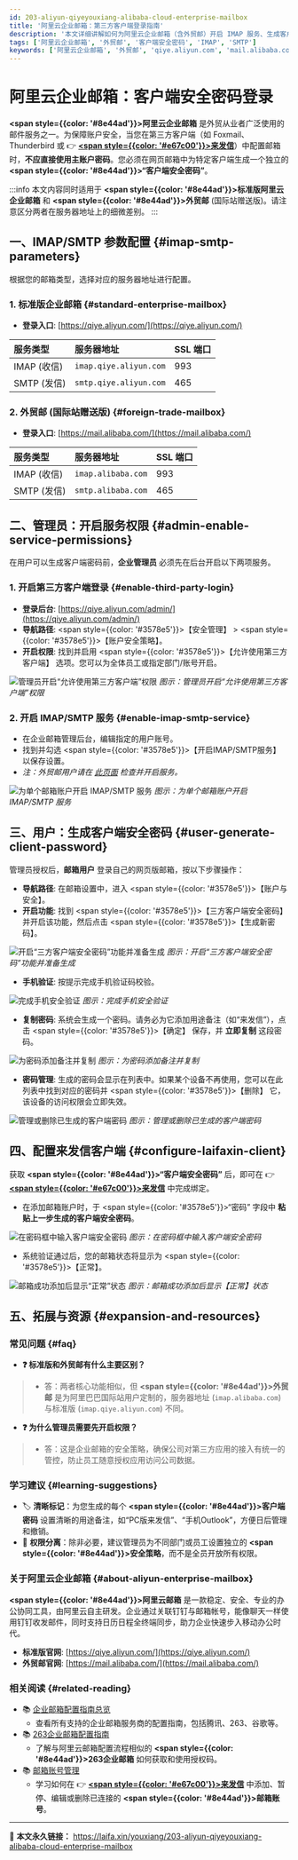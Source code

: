 ```yaml
---
id: 203-aliyun-qiyeyouxiang-alibaba-cloud-enterprise-mailbox
title: '阿里云企业邮箱：第三方客户端登录指南'
description: '本文详细讲解如何为阿里云企业邮箱（含外贸邮）开启 IMAP 服务、生成客户端安全密码，并通过 IMAP/SMTP 协议在第三方客户端（如来发信）中安全收发邮件。'
tags: ['阿里云企业邮箱', '外贸邮', '客户端安全密码', 'IMAP', 'SMTP']
keywords: ['阿里云企业邮箱', '外贸邮', 'qiye.aliyun.com', 'mail.alibaba.com', '客户端安全密码', 'IMAP', 'SMTP', '来发信']
---
```


# 阿里云企业邮箱：客户端安全密码登录

**<span style={{color: '#8e44ad'}}>阿里云企业邮箱</span>** 是外贸从业者广泛使用的邮件服务之一。为保障账户安全，当您在第三方客户端（如 Foxmail、Thunderbird 或 👉 [**<span style={{color: '#e67c00'}}>来发信</span>**](https://laifaxin.com)）中配置邮箱时，**不应直接使用主账户密码**。您必须在网页邮箱中为特定客户端生成一个独立的 **<span style={{color: '#8e44ad'}}>“客户端安全密码”</span>**。

:::info
本文内容同时适用于 **<span style={{color: '#8e44ad'}}>标准版阿里云企业邮箱</span>** 和 **<span style={{color: '#8e44ad'}}>外贸邮</span>** (国际站赠送版)。请注意区分两者在服务器地址上的细微差别。
:::

## 一、IMAP/SMTP 参数配置 {#imap-smtp-parameters}

根据您的邮箱类型，选择对应的服务器地址进行配置。

### 1. 标准版企业邮箱 {#standard-enterprise-mailbox}

- **登录入口**: [https://qiye.aliyun.com/](https://qiye.aliyun.com/)

| **服务类型** | **服务器地址** | **SSL 端口** |
| :--- | :--- | :--- |
| IMAP (收信) | `imap.qiye.aliyun.com` | 993 |
| SMTP (发信) | `smtp.qiye.aliyun.com` | 465 |

### 2. 外贸邮 (国际站赠送版) {#foreign-trade-mailbox}

- **登录入口**: [https://mail.alibaba.com/](https://mail.alibaba.com/)

| **服务类型** | **服务器地址** | **SSL 端口** |
| :--- | :--- | :--- |
| IMAP (收信) | `imap.alibaba.com` | 993 |
| SMTP (发信) | `smtp.alibaba.com` | 465 |

## 二、管理员：开启服务权限 {#admin-enable-service-permissions}

在用户可以生成客户端密码前，**企业管理员** 必须先在后台开启以下两项服务。

### 1. 开启第三方客户端登录 {#enable-third-party-login}

-   **登录后台**: [https://qiye.aliyun.com/admin/](https://qiye.aliyun.com/admin/)
-   **导航路径**: <span style={{color: '#3578e5'}}>【安全管理】</span> > <span style={{color: '#3578e5'}}>【账户安全策略】</span>。
-   **开启权限**: 找到并启用 <span style={{color: '#3578e5'}}>【允许使用第三方客户端】</span> 选项。您可以为全体员工或指定部门/账号开启。

![管理员开启“允许使用第三方客户端”权限](https://cos.files.maozhishi.com/data/web/web-files/img/Pasted%20image%2020241017173456.png)
_图示：管理员开启“允许使用第三方客户端”权限_

### 2. 开启 IMAP/SMTP 服务 {#enable-imap-smtp-service}

-   在企业邮箱管理后台，编辑指定的用户账号。
-   找到并勾选 <span style={{color: '#3578e5'}}>【开启IMAP/SMTP服务】</span> 以保存设置。
-   *注：外贸邮用户请在 [此页面](https://mail.alibaba.com/settings/setting_mail_accounts.htm) 检查并开启服务。*

![为单个邮箱账户开启 IMAP/SMTP 服务](https://cos.files.maozhishi.com/data/web/web-files/img/1721147136105.png)
_图示：为单个邮箱账户开启 IMAP/SMTP 服务_

## 三、用户：生成客户端安全密码 {#user-generate-client-password}

管理员授权后，**邮箱用户** 登录自己的网页版邮箱，按以下步骤操作：

-   **导航路径**: 在邮箱设置中，进入 <span style={{color: '#3578e5'}}>【账户与安全】</span>。
-   **开启功能**: 找到 <span style={{color: '#3578e5'}}>【三方客户端安全密码】</span> 并开启该功能，然后点击 <span style={{color: '#3578e5'}}>【生成新密码】</span>。

![开启“三方客户端安全密码”功能并准备生成](https://cos.files.maozhishi.com/data/web/web-files/img/1721147136106.png)
_图示：开启“三方客户端安全密码”功能并准备生成_

-   **手机验证**: 按提示完成手机验证码校验。

![完成手机安全验证](https://cos.files.maozhishi.com/data/web/web-files/img/1721147136107.png)
_图示：完成手机安全验证_

-   **复制密码**: 系统会生成一个密码。请务必为它添加用途备注（如“来发信”），点击 <span style={{color: '#3578e5'}}>【确定】</span> 保存，并 **立即复制** 这段密码。

![为密码添加备注并复制](https://cos.files.maozhishi.com/data/web/web-files/img/1721147136108.png)
_图示：为密码添加备注并复制_

-   **密码管理**: 生成的密码会显示在列表中。如果某个设备不再使用，您可以在此列表中找到对应的密码并 <span style={{color: '#3578e5'}}>【删除】</span> 它，该设备的访问权限会立即失效。

![管理或删除已生成的客户端密码](https://cos.files.maozhishi.com/data/web/web-files/img/1721147136109.png)
_图示：管理或删除已生成的客户端密码_

## 四、配置来发信客户端 {#configure-laifaxin-client}

获取 **<span style={{color: '#8e44ad'}}>“客户端安全密码”</span>** 后，即可在 👉 [**<span style={{color: '#e67c00'}}>来发信</span>**](https://laifaxin.com) 中完成绑定。

-   在添加邮箱账户时，于 <span style={{color: '#3578e5'}}>“密码”</span> 字段中 **粘贴上一步生成的客户端安全密码**。

![在密码框中输入客户端安全密码](https://cos.files.maozhishi.com/data/web/web-files/img/1721147136111.png)
_图示：在密码框中输入客户端安全密码_

-   系统验证通过后，您的邮箱状态将显示为 <span style={{color: '#3578e5'}}>【正常】</span>。

![邮箱成功添加后显示“正常”状态](https://cos.files.maozhishi.com/data/web/web-files/img/1721147136104.png)
_图示：邮箱成功添加后显示【正常】状态_

## 五、拓展与资源 {#expansion-and-resources}

### 常见问题 {#faq}

- **❓ 标准版和外贸邮有什么主要区别？**
> - 答：两者核心功能相似，但 **<span style={{color: '#8e44ad'}}>外贸邮</span>** 是为阿里巴巴国际站用户定制的，服务器地址 (`imap.alibaba.com`) 与标准版 (`imap.qiye.aliyun.com`) 不同。

- **❓ 为什么管理员需要先开启权限？**
> - 答：这是企业邮箱的安全策略，确保公司对第三方应用的接入有统一的管控，防止员工随意授权应用访问公司数据。

### 学习建议 {#learning-suggestions}

-   🏷️ **清晰标记**：为您生成的每个 **<span style={{color: '#8e44ad'}}>客户端密码</span>** 设置清晰的用途备注，如“PC版来发信”、“手机Outlook”，方便日后管理和撤销。
-   🔐 **权限分离**：除非必要，建议管理员为不同部门或员工设置独立的 **<span style={{color: '#8e44ad'}}>安全策略</span>**，而不是全员开放所有权限。

### 关于阿里云企业邮箱 {#about-aliyun-enterprise-mailbox}

**<span style={{color: '#8e44ad'}}>阿里云邮箱</span>** 是一款稳定、安全、专业的办公协同工具，由阿里云自主研发。企业通过关联钉钉与邮箱帐号，能像聊天一样使用钉钉收发邮件，同时支持日历日程全终端同步，助力企业快速步入移动办公时代。
- **标准版官网**: [https://qiye.aliyun.com/](https://qiye.aliyun.com/)
- **外贸邮官网**: [https://mail.alibaba.com/](https://mail.alibaba.com/)

### 相关阅读 {#related-reading}

- 📚 [企业邮箱配置指南总览](./200-qiyeyouxiang-enterprise-mailbox)
  -   查看所有支持的企业邮箱服务商的配置指南，包括腾讯、263、谷歌等。
- 📚 [263企业邮箱配置指南](./202-263-qiyeyouxiang-263-business-mail)
    - 了解与阿里云邮箱配置流程相似的 **<span style={{color: '#8e44ad'}}>263企业邮箱</span>** 如何获取和使用授权码。
- 📚 [邮箱账号管理](../zhinan/email-account)
    - 学习如何在 👉 [**<span style={{color: '#e67c00'}}>来发信</span>**](https://laifaxin.com) 中添加、暂停、编辑或删除已连接的 **<span style={{color: '#8e44ad'}}>邮箱账号</span>**。

---

🔗 **本文永久链接：** https://laifa.xin/youxiang/203-aliyun-qiyeyouxiang-alibaba-cloud-enterprise-mailbox
